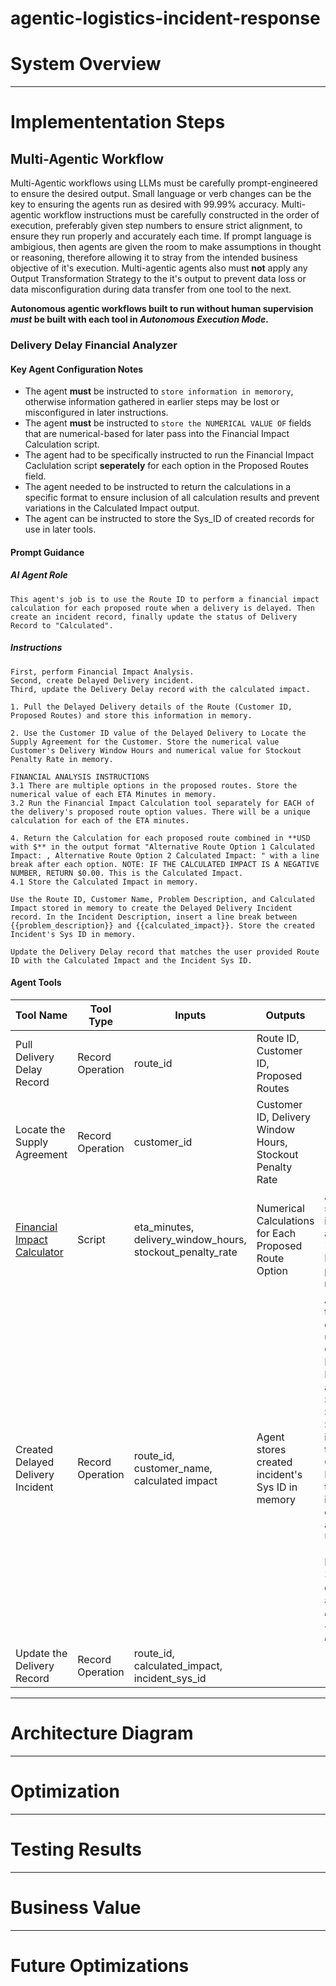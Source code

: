 # agentic-logistics-incident-response

# System Overview

____



# Implemententation Steps

## Multi-Agentic Workflow 
Multi-Agentic workflows using LLMs must be carefully prompt-engineered to ensure the desired output. Small language or verb changes can be the key to ensuring the agents run as desired with 99.99% accuracy. Multi-agentic workflow instructions must be carefully constructed in the order of execution, preferably given step numbers to ensure strict alignment, to ensure they run properly and accurately each time. If prompt language is ambigious, then agents are given the room to make assumptions in thought or reasoning, therefore allowing it to stray from the intended business objective of it's execution. Multi-agentic agents also must **not** apply any Output Transformation Strategy to the it's output to prevent data loss or data misconfiguration during data transfer from one tool to the next.

**Autonomous agentic workflows built to run without human supervision _must_ be built with each tool in _Autonomous Execution Mode_.**

### Delivery Delay Financial Analyzer

#### Key Agent Configuration Notes
- The agent **must** be instructed to `store information in memorory`, otherwise information gathered in earlier steps may be lost or misconfigured in later instructions.
- The agent **must** be instructed to `store the NUMERICAL VALUE OF` fields that are numerical-based for later pass into the Financial Impact Calculation script.
- The agent had to be specifically instructed to run the Financial Impact Caclulation script **seperately** for each option in the Proposed Routes field.
- The agent needed to be instructed to return the calculations in a specific format to ensure inclusion of all calculation results and prevent variations in the Calculated Impact output.
- The agent can be instructed to store the Sys_ID of created records for use in later tools.


#### Prompt Guidance
##### AI Agent Role
````
This agent's job is to use the Route ID to perform a financial impact calculation for each proposed route when a delivery is delayed. Then create an incident record, finally update the status of Delivery Record to "Calculated".
````
##### Instructions
````
First, perform Financial Impact Analysis.
Second, create Delayed Delivery incident.
Third, update the Delivery Delay record with the calculated impact.

1. Pull the Delayed Delivery details of the Route (Customer ID, Proposed Routes) and store this information in memory.

2. Use the Customer ID value of the Delayed Delivery to Locate the Supply Agreement for the Customer. Store the numerical value Customer's Delivery Window Hours and numerical value for Stockout Penalty Rate in memory.

FINANCIAL ANALYSIS INSTRUCTIONS
3.1 There are multiple options in the proposed routes. Store the numerical value of each ETA Minutes in memory.  
3.2 Run the Financial Impact Calculation tool separately for EACH of the delivery's proposed route option values. There will be a unique calculation for each of the ETA minutes.

4. Return the Calculation for each proposed route combined in **USD with $** in the output format "Alternative Route Option 1 Calculated Impact: , Alternative Route Option 2 Calculated Impact: " with a line break after each option. NOTE: IF THE CALCULATED IMPACT IS A NEGATIVE NUMBER, RETURN $0.00. This is the Calculated Impact. 
4.1 Store the Calculated Impact in memory. 

Use the Route ID, Customer Name, Problem Description, and Calculated Impact stored in memory to create the Delayed Delivery Incident record. In the Incident Description, insert a line break between {{problem_description}} and {{calculated_impact}}. Store the created Incident's Sys ID in memory.

Update the Delivery Delay record that matches the user provided Route ID with the Calculated Impact and the Incident Sys ID.
````
#### Agent Tools 
Tool Name | Tool Type | Inputs | Outputs | Notes
----------|-----------|--------|--------- | -----
Pull Delivery Delay Record | Record Operation | route_id | Route ID, Customer ID, Proposed Routes
Locate the Supply Agreement | Record Operation | customer_id | Customer ID, Delivery Window Hours, Stockout Penalty Rate
[Financial Impact Calculator](./Supporting%20Files/Financial%20Impact%20Calculation.js) | Script | eta_minutes, delivery_window_hours, stockout_penalty_rate | Numerical Calculations for Each Proposed Route Option | Agent stores this in Memory as "Calculated Impact" to pass to the next tools
Created Delayed Delivery Incident | Record Operation | route_id, customer_name, calculated impact | Agent stores created incident's Sys ID in memory | Agent sets the short description using the Customer Name and Route ID, assigns to Sales Systems Support, includes the Calculated Impact as the incident's description, and sets Urgency to 1-High and Impact to 3-Low _auto-setting Priority to 3-Moderate_ 
Update the Delivery Record | Record Operation | route_id, calculated_impact, incident_sys_id 
____

# Architecture Diagram


____

# Optimization 


____

# Testing Results


____

# Business Value


____

# Future Optimizations

